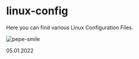 # linux-config

Here you can find various Linux Configuration Files.

![pepe-smile](https://user-images.githubusercontent.com/109991162/210795416-ff4a6fa7-9b6d-4acd-b921-efa4c174bd07.gif)

05.01.2022

